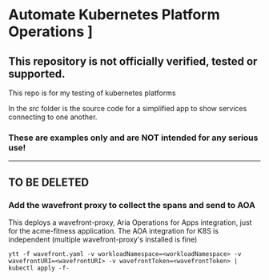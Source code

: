 # Automate Kubernetes Platform Operations ]

## This repository is not officially verified, tested or supported. ##

This repo is for my testing of kubernetes platforms

In the *src* folder is the source code for a simplified app to show services connecting to one another. 

### These are examples only and are NOT intended for any serious use! ###

----

## TO BE DELETED
### Add the wavefront proxy to collect the spans and send to AOA
This deploys a wavefront-proxy, Aria Operations for Apps integration, just for the acme-fitness application. The AOA integration for K8S is independent (multiple wavefront-proxy's installed is fine)
```
ytt -f wavefront.yaml -v workloadNamespace=<workloadNamespace> -v wavefrontURI=<wavefrontURI> -v wavefrontToken=<wavefrontToken> | kubectl apply -f-
```
